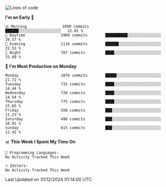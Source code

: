 <!--START_SECTION:waka-->
![Lines of code](https://img.shields.io/badge/From%20Hello%20World%20I%27ve%20Written-40.1%20million%20lines%20of%20code-blue)

**I'm an Early 🐤** 

```text
🌞 Morning                1090 commits        ██████░░░░░░░░░░░░░░░░░░░   22.01 % 
🌆 Daytime                1960 commits        ██████████░░░░░░░░░░░░░░░   39.57 % 
🌃 Evening                1116 commits        ██████░░░░░░░░░░░░░░░░░░░   22.53 % 
🌙 Night                  787 commits         ████░░░░░░░░░░░░░░░░░░░░░   15.89 % 
```
📅 **I'm Most Productive on Monday** 

```text
Monday                   1076 commits        █████░░░░░░░░░░░░░░░░░░░░   21.72 % 
Tuesday                  715 commits         ████░░░░░░░░░░░░░░░░░░░░░   14.44 % 
Wednesday                720 commits         ████░░░░░░░░░░░░░░░░░░░░░   14.54 % 
Thursday                 775 commits         ████░░░░░░░░░░░░░░░░░░░░░   15.65 % 
Friday                   556 commits         ███░░░░░░░░░░░░░░░░░░░░░░   11.23 % 
Saturday                 496 commits         ███░░░░░░░░░░░░░░░░░░░░░░   10.01 % 
Sunday                   615 commits         ███░░░░░░░░░░░░░░░░░░░░░░   12.42 % 
```


📊 **This Week I Spent My Time On** 

```text
💬 Programming Languages: 
No Activity Tracked This Week

🔥 Editors: 
No Activity Tracked This Week
```


 Last Updated on 31/12/2024 01:14:00 UTC
<!--END_SECTION:waka-->
```

